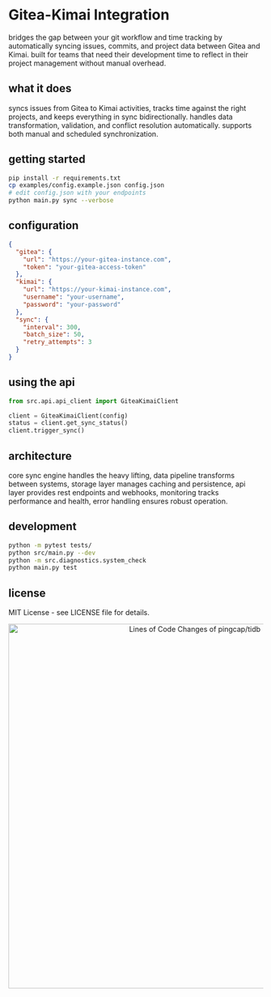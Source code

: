 # Gitea-Kimai Integration

bridges the gap between your git workflow and time tracking by automatically syncing issues, commits, and project data between Gitea and Kimai. built for teams that need their development time to reflect in their project management without manual overhead.

## what it does

syncs issues from Gitea to Kimai activities, tracks time against the right projects, and keeps everything in sync bidirectionally. handles data transformation, validation, and conflict resolution automatically. supports both manual and scheduled synchronization.

## getting started

```bash
pip install -r requirements.txt
cp examples/config.example.json config.json
# edit config.json with your endpoints
python main.py sync --verbose
```

## configuration

```json
{
  "gitea": {
    "url": "https://your-gitea-instance.com",
    "token": "your-gitea-access-token"
  },
  "kimai": {
    "url": "https://your-kimai-instance.com", 
    "username": "your-username",
    "password": "your-password"
  },
  "sync": {
    "interval": 300,
    "batch_size": 50,
    "retry_attempts": 3
  }
}
```

## using the api

```python
from src.api.api_client import GiteaKimaiClient

client = GiteaKimaiClient(config)
status = client.get_sync_status()
client.trigger_sync()
```

## architecture

core sync engine handles the heavy lifting, data pipeline transforms between systems, storage layer manages caching and persistence, api layer provides rest endpoints and webhooks, monitoring tracks performance and health, error handling ensures robust operation.

## development

```bash
python -m pytest tests/
python src/main.py --dev
python -m src.diagnostics.system_check
python main.py test
```

## license

MIT License - see LICENSE file for details.

<!-- Copy-paste in your Readme.md file -->

<a href="https://next.ossinsight.io/widgets/official/analyze-repo-loc-per-month?repo_id=41986369" target="_blank" style="display: block" align="center">
  <picture>
    <source media="(prefers-color-scheme: dark)" srcset="https://next.ossinsight.io/widgets/official/analyze-repo-loc-per-month/thumbnail.png?repo_id=41986369&image_size=auto&color_scheme=dark" width="721" height="auto">
    <img alt="Lines of Code Changes of pingcap/tidb" src="https://next.ossinsight.io/widgets/official/analyze-repo-loc-per-month/thumbnail.png?repo_id=41986369&image_size=auto&color_scheme=light" width="721" height="auto">
  </picture>
</a>

<!-- Made with [OSS Insight](https://ossinsight.io/) -->
